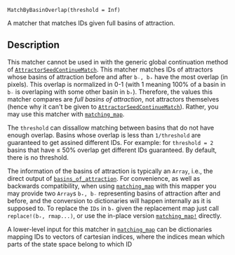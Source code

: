 ```
MatchByBasinOverlap(threshold = Inf)
```

A matcher that matches IDs given full basins of attraction.

## Description

This matcher cannot be used in with the generic global continuation method of [`AttractorSeedContinueMatch`](@ref). This matcher matches IDs of attractors whose basins of attraction before and after `b₋, b₊` have the most overlap (in pixels). This overlap is normalized in 0-1 (with 1 meaning 100% of a basin in `b₋` is overlaping with some other basin in `b₊`). Therefore, the values this matcher compares are *full basins of attraction*, not attractors themselves (hence why it can't be given to [`AttractorSeedContinueMatch`](@ref)). Rather, you may use this matcher with [`matching_map`](@ref).

The `threshold` can dissallow matching between basins that do not have enough overlap. Basins whose overlap is less than `1/threshold` are guaranteed to get assined different IDs. For example: for `threshold = 2` basins that have ≤ 50% overlap get different IDs guaranteed. By default, there is no threshold.

The information of the basins of attraction is typically an `Array`, i.e., the direct output of [`basins_of_attraction`](@ref). For convenience, as well as backwards compatibility, when using [`matching_map`](@ref) with this mapper you may provide two `Array`s `b₊, b₋` representing basins of attraction after and before, and the conversion to dictionaries will happen internally as it is supposed to. To replace the `IDs` in `b₊` given the replacement map just call `replace!(b₊, rmap...)`, or use the in-place version [`matching_map!`](@ref) directly.

A lower-level input for this matcher in [`matching_map`](@ref) can be dictionaries mapping IDs to vectors of cartesian indices, where the indices mean which parts of the state space belong to which ID

